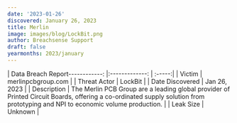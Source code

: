 ```yaml
---
date: '2023-01-26'
discovered: January 26, 2023
title: Merlin
image: images/blog/LockBit.png
author: Breachsense Support
draft: false
yearmonths: 2023/january
---
```


| Data Breach Report------------:     |:-------------:    | :-----:|
| Victim      | merlinpcbgroup.com      | 
| Threat Actor      | LockBit      | 
| Date Discovered      | Jan 26, 2023      | 
| Description      | The Merlin PCB Group are a leading global provider of Printed Circuit Boards, offering a co-ordinated supply solution from prototyping and NPI to economic volume production.      | 
| Leak Size      | Unknown      | 

